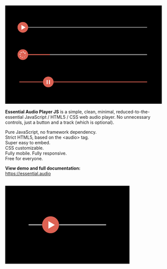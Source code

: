 <a href="https://essential.audio" target="_blank"><img src="https://github.com/Freeedle/Essential-Audio-Player/blob/main/screenshots/Essential_Audio_Player_Screenshot_3.jpg" alt="The Essential Audio Player JS is a simple, clean, minimal, reduced-to-the-essential custom JavaScript / HTML5 / CSS web audio player."></a>

<strong>Essential Audio Player JS</strong> is a simple, clean, minimal, reduced-to-the-essential JavaScript / HTML5 / CSS web audio player. No unnecessary controls, just a button and a track (which is optional).

Pure JavaScript, no framework dependency.<br />
Strict HTML5, based on the &lt;audio&gt; tag.<br />
Super easy to embed.<br />
CSS customizable.<br />
Fully mobile. Fully responsive.<br />
Free for everyone.

<strong>View demo and full documentation:</strong><br />
https://essential.audio

<br />
<a href="https://essential.audio" target="_blank"><img src="https://github.com/Freeedle/Essential-Audio-Player/blob/main/screenshots/Essential_Audio_Player_Screenshot_1_small.jpg" alt="The Essential Audio Player JS is a simple, clean, minimal, reduced-to-the-essential custom JavaScript / HTML5 / CSS web audio player."></a>
